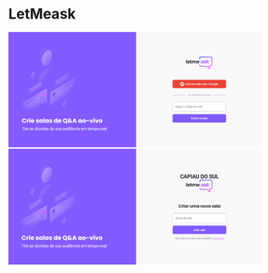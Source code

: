 # LetMeask

<p align="center">
  <img src="./src/assets/images/img-01.png" width="800" title="Autentique ou entre em uma sala existente!">
  <img src="./src/assets/images/img-02.png" width="800" alt="Crie uma nova Sala">
</p>